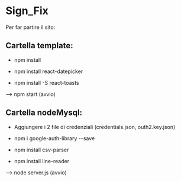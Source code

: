 # Sign_Fix

Per far partire il sito: 

## Cartella template:

- npm install

- npm install react-datepicker

- npm install -S react-toasts

--> npm start (avvio)

## Cartella nodeMysql:

- Aggiungere i 2 file di credenziali (credentials.json, outh2.key.json)

- npm i google-auth-library --save

- npm install csv-parser

- npm install line-reader

--> node server.js (avvio)
